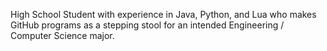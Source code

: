 High School Student with experience in Java, Python, and Lua who makes GitHub programs as a stepping stool for an intended Engineering / Computer Science major. 

